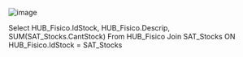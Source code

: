 ![image](https://github.com/carromarco/Data-And-Science/assets/117318209/25f6fc6a-df0c-46de-afc5-24f0e4689b33)

Select HUB_Fisico.IdStock, HUB_Fisico.Descrip, SUM(SAT_Stocks.CantStock)
From HUB_Fisico
Join SAT_Stocks ON HUB_Fisico.IdStock = SAT_Stocks 
